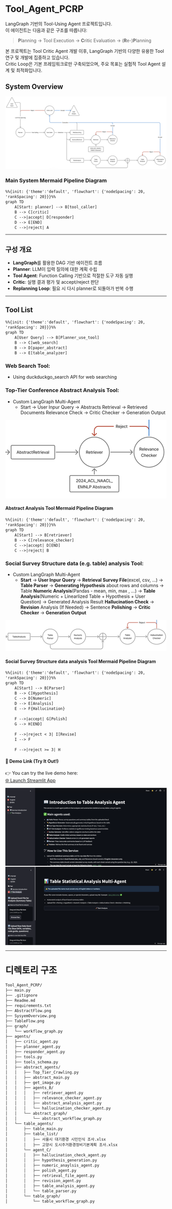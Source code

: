 # Tool_Agent_PCRP

LangGraph 기반의 Tool-Using Agent 프로젝트입니다.  
이 에이전트는 다음과 같은 구조를 따릅니다:

> **P**lanning → Tool Execution → **C**ritic Evaluation → (**R**e-)**P**lanning  

본 프로젝트는 Tool Critic Agent 개발 이후, LangGraph 기반의 다양한 유용한 Tool 연구 및 개발에 집중하고 있습니다.  
 Critic Loop은 기본 프레임워크로만 구축되었으며, 주요 목표는 실험적 Tool Agent 설계 및 최적화입니다.
## System Overview

![System Overview](SystemOverview.png)

### Main System Mermaid Pipeline Diagram
```mermaid
%%{init: {'theme':'default', 'flowchart': {'nodeSpacing': 20, 'rankSpacing': 20}}}%%
graph TD
    A[Start: planner] --> B[tool_caller]
    B --> C[critic]
    C -->|accept| D[responder]
    D --> E[END]
    C -->|reject| A
```

---

## 구성 개요

- **LangGraph**를 활용한 DAG 기반 에이전트 흐름
- **Planner**: LLM이 입력 질의에 대한 계획 수립
- **Tool Agent**: Function Calling 기반으로 적절한 도구 자동 실행
- **Critic**: 실행 결과 평가 및 accept/reject 판단
- **Replanning Loop**: 필요 시 다시 planner로 되돌아가 반복 수행

---

## Tool List

```mermaid
%%{init: {'theme':'default', 'flowchart': {'nodeSpacing': 20, 'rankSpacing': 20}}}%%
graph TD
    A[User Query] --> B[Planner_use_tool]
    B --> C[web_search]
    B --> D[paper_abstract]
    B --> E[table_analyzer]
```

### Web Search Tool:
- Using duckduckgo_search API for web searching
    

### Top-Tier Conference Abstract Analysis Tool: 
- Custom LangGraph Multi-Agent
    - Start → User Inpur Query → Abstracts Retrieval → Retrieved Documents Relevance Check → Critic Checker → Generation Output

![Abstract Analysis Tool Overview](AbstractFlow.png)

#### Abstract Analysis Tool Mermaid Pipeline Diagram
```mermaid
%%{init: {'theme':'default', 'flowchart': {'nodeSpacing': 20, 'rankSpacing': 20}}}%%
graph TD
    A[Start] --> B[retriever]
    B --> C[relevance_checker]
    C -->|accept| D[END]
    C -->|reject| B
```

### Social Survey Structure data (e.g. table) analysis Tool: 
- Custom LangGraph Multi-Agent
    - **Start** → **User Inpur Query** → **Retrieval Survey File**(excel, csv, ...) → **Table Parser** → **Generating Hypothesis** about rows and columns → Table **Numeric Analysis**(Pandas - mean, min, max , ...) → **Table Analysis**(Numeric + Linearlized Table + Hypothesis + User Question) → Generated Analysis Result **Hallucination Check** → **Revision** Analysis (If Needed) → Sentence **Polishing** → **Critic Checker** → **Generation Output**

![Social Survey Analysis Tool Overview](TableFlow.png)

#### Social Survey Structure data analysis Tool Mermaid Pipeline Diagram

```mermaid
%%{init: {'theme':'default', 'flowchart': {'nodeSpacing': 20, 'rankSpacing': 20}}}%%
graph TD
    A[Start] --> B[Parser]
    B --> C[Hypothesis]
    C --> D[Numeric]
    D --> E[Analysis]
    E --> F{Hallucination}

    F -->|accept| G[Polish]
    G --> H[END]

    F -->|reject < 3| I[Revise]
    I --> F

    F -->|reject >= 3| H
```

#### 🔗 Demo Link (Try It Out!)

👉 You can try the live demo here:  
[🌐 Launch Streamlit App](https://statistical-ai.streamlit.app/)  

![Demo Screenshot_MainPage](streamlit_demo_1.png)
![Demo Screenshot_AnalysisPage](streamlit_demo_2.png)

---


# 디렉토리 구조
```plaintext
Tool_Agent_PCRP/   
├── main.py  
├── .gitignore  
├── Readme.md  
├── requirements.txt  
├── AbstractFlow.png  
├── SysyemOverview.png  
├── TableFlow.png  
├── graph/  
│   └── workflow_graph.py  
├── agents/  
│   ├── critic_agent.py  
│   ├── planner_agent.py  
│   ├── responder_agent.py  
│   ├── tools.py  
│   ├── tools_schema.py  
│   ├── abstract_agents/  
│   │   ├── Top_Tier_Crawling.py  
│   │   ├── abstract_main.py  
│   │   ├── get_image.py  
│   │   ├── agents_B/  
│   │   │   ├── retriever_agent.py  
│   │   │   ├── relevance_checker_agent.py  
│   │   │   ├── abstract_analysis_agent.py  
│   │   │   └── hallucination_checker_agent.py  
│   │   └── abstract_graph/  
│   │       └── abstract_workflow_graph.py  
│   └── table_agents/  
│       ├── table_main.py  
│       ├── table_list/  
│       │   ├── 서울시 대기환경 시민인식 조사.xlsx  
│       │   ├── 고양시 도시주거환경정비기본계획 조사.xlsx  
│       └── agent_C/  
│       │   ├── hallucination_check_agent.py  
│       │   ├── hypothesis_generation.py  
│       │   ├── numeric_anaylsis_agent.py  
│       │   ├── polish_agent.py  
│       │   ├── retrieval_file_agent.py  
│       │   ├── revision_agent.py  
│       │   ├── table_analysis_agent.py  
│       │   └── table_parser.py  
│       └── table_graph/  
│           └── table_workflow_graph.py  
```
